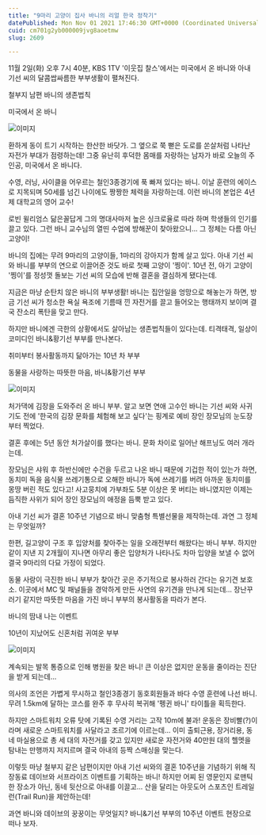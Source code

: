```yaml
---
title: "9마리 고양이 집사 바니의 리얼 한국 정착기"
datePublished: Mon Nov 01 2021 17:46:30 GMT+0000 (Coordinated Universal Time)
cuid: cm701g2yb000009jvg8aoetmw
slug: 2609

---
```



11월 2일(화) 오후 7시 40분, KBS 1TV '이웃집 찰스'에서는 미국에서 온 바니와 아내 기선 씨의 달콤쌉싸름한 부부생활이 펼쳐진다.

철부지 남편 바니의 생존법칙

미국에서 온 바니

![이미지](https://cdn.hashnode.com/res/hashnode/image/upload/v1739251511442/87f82b5e-4955-420c-8d9d-f5d13e280f7f.jpeg)

환하게 동이 트기 시작하는 한산한 바닷가. 그 옆으로 쭉 뻗은 도로를 쏜살처럼 나타난 자전가 부대가 점령하는데! 그중 유난히 후덕한 몸매를 자랑하는 남자가 바로 오늘의 주인공, 미국에서 온 바니다.

수영, 러닝, 사이클을 어우르는 철인3종경기에 푹 빠져 있다는 바니. 이날 훈련의 에이스로 지목되며 50세를 넘긴 나이에도 짱짱한 체력을 자랑하는데. 이런 바니의 본업은 4년제 대학교의 영어 교수!

로빈 윌리엄스 닮은꼴답게 그의 명대사마저 높은 싱크로율로 따라 하며 학생들의 인기를 끌고 있다. 그런 바니 교수님의 열띤 수업에 방해꾼이 찾아왔으니... 그 정체는 다름 아닌 고양이!

바니의 집에는 무려 9마리의 고양이들, 1마리의 강아지가 함께 살고 있다. 아내 기선 씨와 바니를 부부의 연으로 이끌어준 것도 바로 첫째 고양이 '찡이'. 10년 전, 아기 고양이 '찡이'를 정성껏 돌보는 기선 씨의 모습에 반해 결혼을 결심하게 됐다는데.

지금은 마냥 순탄치 않은 바니의 부부생활! 바니는 집안일을 엉망으로 해놓는가 하면, 방금 기선 씨가 청소한 욕실 욕조에 기름때 낀 자전거를 끌고 들어오는 행태까지 보이며 결국 잔소리 폭탄을 맞고 만다.

하지만 바니에겐 극한의 상황에서도 살아남는 생존법칙들이 있다는데. 티격태격, 일상이 코미디인 바니&황기선 부부를 만나본다.

취미부터 봉사활동까지 닮아가는 10년 차 부부

동물을 사랑하는 따뜻한 마음, 바니&황기선 부부

![이미지](https://cdn.hashnode.com/res/hashnode/image/upload/v1739251512919/edc75294-fbf6-45a2-afb8-21b00ebd6788.jpeg)

처가댁에 김장을 도와주러 온 바니 부부. 알고 보면 연애 고수인 바니는 기선 씨와 사귀기도 전에 '한국의 김장 문화를 체험해 보고 싶다'는 핑계로 예비 장인 장모님의 눈도장부터 찍었다.

결혼 후에는 5년 동안 처가살이를 했다는 바니. 문화 차이로 일어난 해프닝도 여러 개라는데.

장모님은 샤워 후 하반신에만 수건을 두르고 나온 바니 때문에 기겁한 적이 있는가 하면, 동치미 독을 음식물 쓰레기통으로 오해한 바니가 독에 쓰레기를 버려 아까운 동치미를 몽땅 버린 적도 있다고! 사고뭉치에 가부좌도 5분 이상은 못 버티는 바니였지만 이제는 듬직한 사위가 되어 장인 장모님의 애정을 듬뿍 받고 있다.

아내 기선 씨가 결혼 10주년 기념으로 바니 맞춤형 특별선물을 제작하는데. 과연 그 정체는 무엇일까?

한편, 길고양이 구조 후 입양처를 찾아주는 일을 오래전부터 해왔다는 바니 부부. 하지만 같이 지낸 지 2개월이 지나면 아무리 좋은 입양처가 나타나도 차마 입양을 보낼 수 없어 결국 9마리의 다묘 가정이 되었다.

동물 사랑이 극진한 바니 부부가 찾아간 곳은 주기적으로 봉사하러 간다는 유기견 보호소. 이곳에서 MC 및 패널들을 경악하게 만든 사연의 유기견을 만나게 되는데... 장난꾸러기 같지만 따뜻한 마음을 가진 바니 부부의 봉사활동을 따라가 본다.

바니의 땀내 나는 이벤트

10년이 지났어도 신혼처럼 귀여운 부부

![이미지](https://cdn.hashnode.com/res/hashnode/image/upload/v1739251514840/69322d18-1e52-466b-9b5f-0fe9211240fd.jpeg)

계속되는 발목 통증으로 인해 병원을 찾은 바니! 큰 이상은 없지만 운동을 줄이라는 진단을 받게 되는데...

의사의 조언은 가볍게 무시하고 철인3종경기 동호회원들과 바다 수영 훈련에 나선 바니. 무려 1.5km에 달하는 코스를 완주 후 무사히 복귀해 '펭귄 바니' 타이틀을 획득한다.

하지만 스마트워치 오류 탓에 기록된 수영 거리는 고작 10m에 불과! 운동은 장비빨(?)이라며 새로운 스마트워치를 사달라고 조르기에 이르는데... 이미 출퇴근용, 장거리용, 동네 마실용으로 총 세 대의 자전거를 갖고 있지만 새로운 자전거와 40만원 대의 헬멧을 탐내는 만행까지 저지르며 결국 아내의 등짝 스매싱을 맞는다.

이렇듯 마냥 철부지 같은 남편이지만 아내 기선 씨와의 결혼 10주년을 기념하기 위해 직장동료 데이브와 서프라이즈 이벤트를 기획하는 바니! 하지만 어찌 된 영문인지 로맨틱한 장소가 아닌, 동네 뒷산으로 아내를 이끌고... 산을 달리는 아웃도어 스포츠인 트레일런(Trail Run)을 제안하는데!

과연 바니와 데이브의 꿍꿍이는 무엇일지? 바니&기선 부부의 10주년 이벤트 현장으로 떠나 보자.